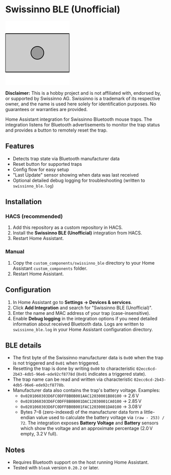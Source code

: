 # Swissinno BLE (Unofficial)

![Project Logo](images/project.svg)

**Disclaimer:** This is a hobby project and is not affiliated with, endorsed by,
or supported by Swissinno AG. Swissinno is a trademark of its respective owner,
and the name is used here solely for identification purposes. No guarantees or
warranties are provided.

Home Assistant integration for Swissinno Bluetooth mouse traps. The integration
listens for Bluetooth advertisements to monitor the trap status and provides a
button to remotely reset the trap.

## Features

- Detects trap state via Bluetooth manufacturer data
- Reset button for supported traps
- Config flow for easy setup
- "Last Update" sensor showing when data was last received
- Optional detailed debug logging for troubleshooting (written to `swissinno_ble.log`)

## Installation

### HACS (recommended)

1. Add this repository as a custom repository in HACS.
2. Install the **Swissinno BLE (Unofficial)** integration from HACS.
3. Restart Home Assistant.

### Manual

1. Copy the `custom_components/swissinno_ble` directory to your Home Assistant
   `custom_components` folder.
2. Restart Home Assistant.

## Configuration

1. In Home Assistant go to **Settings → Devices & services**.
2. Click **Add Integration** and search for "Swissinno BLE (Unofficial)".
3. Enter the name and MAC address of your trap (case-insensitive).
4. Enable **Debug logging** in the integration options if you need detailed
   information about received Bluetooth data. Logs are written to
   `swissinno_ble.log` in your Home Assistant configuration directory.

## BLE details

- The first byte of the Swissinno manufacturer data is `0x00` when the trap is
  not triggered and `0x01` when triggered.
- Resetting the trap is done by writing `0x00` to characteristic
  `02ecc6cd-2b43-4db5-96e6-ede92cf8778d` (`0x01` indicates a triggered state).
- The trap name can be read and written via characteristic
  `02ecc6cd-2b43-4db5-96e6-ede92cf8778b`.
- Manufacturer data also contains the trap's battery voltage. Examples:
  - `0x0201060303D6FC0DFFBB0B001AAC12030001B80100` → 2.6 V
  - `0x0201060303D6FC0DFFBB0B001DAC12030001CA0100` → 2.85 V
  - `0x0201060303D6FC0DFFBB0B001FAC12030001DA0100` → 3.08 V
  - Bytes 7–8 (zero-indexed) of the manufacturer data form a little-endian
    value used to calculate the battery voltage via `(raw - 253) / 72`. The
    integration exposes **Battery Voltage** and **Battery** sensors which show
    the voltage and an approximate percentage (2.0 V empty, 3.2 V full).

## Notes

- Requires Bluetooth support on the host running Home Assistant.
- Tested with `bleak` version `0.20.2` or later.

